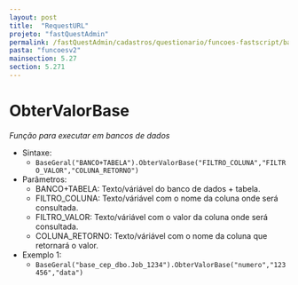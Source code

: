 ```yaml
---
layout: post
title:  "RequestURL"
projeto: "fastQuestAdmin"
permalink: /fastQuestAdmin/cadastros/questionario/funcoes-fastscript/base-geral
pasta: "funcoesv2"
mainsection: 5.27
section: 5.271
---
```


# ObterValorBase
*Função para executar em bancos de dados*

- Sintaxe:
    - `BaseGeral("BANCO+TABELA").ObterValorBase("FILTRO_COLUNA","FILTRO_VALOR","COLUNA_RETORNO")`
- Parâmetros:
    - BANCO+TABELA: Texto/váriável do banco de dados + tabela.
    - FILTRO_COLUNA: Texto/váriável com o nome da coluna onde será consultada.
    - FILTRO_VALOR: Texto/váriável com o valor da coluna onde será consultada.
    - COLUNA_RETORNO: Texto/váriável com o nome da coluna que retornará o valor.
- Exemplo 1: 
    - `BaseGeral("base_cep_dbo.Job_1234").ObterValorBase("numero","123456","data")`